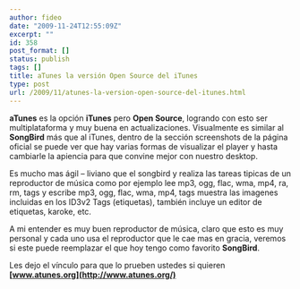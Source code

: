 ```yaml
---
author: fideo
date: "2009-11-24T12:55:09Z"
excerpt: ""
id: 358
post_format: []
status: publish
tags: []
title: aTunes la versión Open Source del iTunes
type: post
url: /2009/11/atunes-la-version-open-source-del-itunes.html
---
```

**aTunes** es la opción **iTunes** pero **Open Source**, logrando con esto ser multiplataforma y muy buena en actualizaciones. Visualmente es similar al **SongBird** más que al iTunes, dentro de la sección screenshots de la página oficial se puede ver que hay varias formas de visualizar el player y hasta cambiarle la apiencia para que convine mejor con nuestro desktop.

Es mucho mas ágil – liviano que el songbird y realiza las tareas tipicas de un reproductor de música como por ejemplo lee mp3, ogg, flac, wma, mp4, ra, rm, tags y escribe mp3, ogg, flac, wma, mp4, tags muestra las imagenes incluidas en los ID3v2 Tags (etiquetas), también incluye un editor de etiquetas, karoke, etc.

A mi entender es muy buen reproductor de música, claro que esto es muy personal y cada uno usa el reproductor que le cae mas en gracia, veremos si este puede reemplazar el que hoy tengo como favorito **SongBird**.

Les dejo el vínculo para que lo prueben ustedes si quieren **[www.atunes.org](http://www.atunes.org/)**
